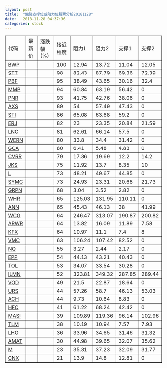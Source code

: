 ```yaml
---
layout: post
title:  "触碰支撑位或阻力位股票分析20181128"
date:   2018-11-28 04:37:36
categories: stock
---
```

<script type="text/javascript">
var stockList = []
stockList.push('gb_bwp');
stockList.push('gb_stt');
stockList.push('gb_pbf');
stockList.push('gb_mmp');
stockList.push('gb_pnr');
stockList.push('gb_axs');
stockList.push('gb_sti');
stockList.push('gb_erj');
stockList.push('gb_lnc');
stockList.push('gb_wern');
stockList.push('gb_gca');
stockList.push('gb_cvrr');
stockList.push('gb_jks');
stockList.push('gb_l');
stockList.push('gb_symc');
stockList.push('gb_grpn');
stockList.push('gb_whr');
stockList.push('gb_ann');
stockList.push('gb_wcg');
stockList.push('gb_arwr');
stockList.push('gb_kfx');
stockList.push('gb_vmc');
stockList.push('gb_nq');
stockList.push('gb_epp');
stockList.push('gb_tol');
stockList.push('gb_ilmn');
stockList.push('gb_vod');
stockList.push('gb_urs');
stockList.push('gb_ach');
stockList.push('gb_hfc');
stockList.push('gb_masi');
stockList.push('gb_tlm');
stockList.push('gb_lho');
stockList.push('gb_amat');
stockList.push('gb_m');
stockList.push('gb_cnx');
</script>
<table border="1">
 <tr>
 <td>代码</td>
 <td>最新价</td>
 <td>涨跌幅(%)</td>
 <td>接近程度</td>
 <td>阻力1</td>
 <td>阻力2</td>
 <td>支撑1</td>
 <td>支撑2</td>
</tr>
  <tr id="bwp" class="green">
  <td><a href="http://stock.finance.sina.com.cn/usstock/quotes/BWP.html" target="_blank">BWP</a></td><td></td><td></td><td>100</td><td>12.94</td><td>13.72</td><td>11.04</td><td>12.05</td></tr>
  <tr id="stt" class="green">
  <td><a href="http://stock.finance.sina.com.cn/usstock/quotes/STT.html" target="_blank">STT</a></td><td></td><td></td><td>98</td><td>82.43</td><td>87.79</td><td>69.36</td><td>72.39</td></tr>
  <tr id="pbf" class="red">
  <td><a href="http://stock.finance.sina.com.cn/usstock/quotes/PBF.html" target="_blank">PBF</a></td><td></td><td></td><td>95</td><td>38.49</td><td>43.65</td><td>30.16</td><td>32.4</td></tr>
  <tr id="mmp" class="red">
  <td><a href="http://stock.finance.sina.com.cn/usstock/quotes/MMP.html" target="_blank">MMP</a></td><td></td><td></td><td>94</td><td>60.84</td><td>63.19</td><td>56.42</td><td>0</td></tr>
  <tr id="pnr" class="red">
  <td><a href="http://stock.finance.sina.com.cn/usstock/quotes/PNR.html" target="_blank">PNR</a></td><td></td><td></td><td>93</td><td>41.75</td><td>42.76</td><td>38.06</td><td>0</td></tr>
  <tr id="axs" class="red">
  <td><a href="http://stock.finance.sina.com.cn/usstock/quotes/AXS.html" target="_blank">AXS</a></td><td></td><td></td><td>89</td><td>54</td><td>57.49</td><td>47.43</td><td>0</td></tr>
  <tr id="sti" class="red">
  <td><a href="http://stock.finance.sina.com.cn/usstock/quotes/STI.html" target="_blank">STI</a></td><td></td><td></td><td>86</td><td>65.08</td><td>63.68</td><td>59.2</td><td>0</td></tr>
  <tr id="erj" class="green">
  <td><a href="http://stock.finance.sina.com.cn/usstock/quotes/ERJ.html" target="_blank">ERJ</a></td><td></td><td></td><td>82</td><td>23</td><td>23.35</td><td>20.84</td><td>21.59</td></tr>
  <tr id="lnc" class="red">
  <td><a href="http://stock.finance.sina.com.cn/usstock/quotes/LNC.html" target="_blank">LNC</a></td><td></td><td></td><td>81</td><td>62.61</td><td>66.14</td><td>57.5</td><td>0</td></tr>
  <tr id="wern" class="red">
  <td><a href="http://stock.finance.sina.com.cn/usstock/quotes/WERN.html" target="_blank">WERN</a></td><td></td><td></td><td>80</td><td>33.8</td><td>34.4</td><td>31.42</td><td>0</td></tr>
  <tr id="gca" class="green">
  <td><a href="http://stock.finance.sina.com.cn/usstock/quotes/GCA.html" target="_blank">GCA</a></td><td></td><td></td><td>80</td><td>6.41</td><td>5.48</td><td>4.83</td><td>0</td></tr>
  <tr id="cvrr" class="green">
  <td><a href="http://stock.finance.sina.com.cn/usstock/quotes/CVRR.html" target="_blank">CVRR</a></td><td></td><td></td><td>79</td><td>17.36</td><td>19.69</td><td>12.2</td><td>14.2</td></tr>
  <tr id="jks" class="red">
  <td><a href="http://stock.finance.sina.com.cn/usstock/quotes/JKS.html" target="_blank">JKS</a></td><td></td><td></td><td>75</td><td>11.92</td><td>13.7</td><td>8.35</td><td>10</td></tr>
  <tr id="l" class="red">
  <td><a href="http://stock.finance.sina.com.cn/usstock/quotes/L.html" target="_blank">L</a></td><td></td><td></td><td>73</td><td>48.21</td><td>49.67</td><td>44.85</td><td>0</td></tr>
  <tr id="symc" class="green">
  <td><a href="http://stock.finance.sina.com.cn/usstock/quotes/SYMC.html" target="_blank">SYMC</a></td><td></td><td></td><td>73</td><td>24.93</td><td>23.31</td><td>20.68</td><td>21.73</td></tr>
  <tr id="grpn" class="green">
  <td><a href="http://stock.finance.sina.com.cn/usstock/quotes/GRPN.html" target="_blank">GRPN</a></td><td></td><td></td><td>68</td><td>3.04</td><td>3.52</td><td>2.82</td><td>0</td></tr>
  <tr id="whr" class="green">
  <td><a href="http://stock.finance.sina.com.cn/usstock/quotes/WHR.html" target="_blank">WHR</a></td><td></td><td></td><td>65</td><td>125.03</td><td>131.95</td><td>110.11</td><td>0</td></tr>
  <tr id="ann" class="red">
  <td><a href="http://stock.finance.sina.com.cn/usstock/quotes/ANN.html" target="_blank">ANN</a></td><td></td><td></td><td>65</td><td>45.43</td><td>46.13</td><td>38</td><td>41.99</td></tr>
  <tr id="wcg" class="red">
  <td><a href="http://stock.finance.sina.com.cn/usstock/quotes/WCG.html" target="_blank">WCG</a></td><td></td><td></td><td>64</td><td>246.47</td><td>313.07</td><td>190.87</td><td>200.82</td></tr>
  <tr id="arwr" class="red">
  <td><a href="http://stock.finance.sina.com.cn/usstock/quotes/ARWR.html" target="_blank">ARWR</a></td><td></td><td></td><td>64</td><td>13.82</td><td>16.09</td><td>11.89</td><td>7.58</td></tr>
  <tr id="kfx" class="green">
  <td><a href="http://stock.finance.sina.com.cn/usstock/quotes/KFX.html" target="_blank">KFX</a></td><td></td><td></td><td>64</td><td>10.97</td><td>11.1</td><td>7.4</td><td>8</td></tr>
  <tr id="vmc" class="red">
  <td><a href="http://stock.finance.sina.com.cn/usstock/quotes/VMC.html" target="_blank">VMC</a></td><td></td><td></td><td>63</td><td>106.24</td><td>107.42</td><td>82.52</td><td>0</td></tr>
  <tr id="nq" class="green">
  <td><a href="http://stock.finance.sina.com.cn/usstock/quotes/NQ.html" target="_blank">NQ</a></td><td></td><td></td><td>55</td><td>3.27</td><td>2.44</td><td>2.17</td><td>0</td></tr>
  <tr id="epp" class="red">
  <td><a href="http://stock.finance.sina.com.cn/usstock/quotes/EPP.html" target="_blank">EPP</a></td><td></td><td></td><td>54</td><td>44.13</td><td>43.21</td><td>40.43</td><td>0</td></tr>
  <tr id="tol" class="red">
  <td><a href="http://stock.finance.sina.com.cn/usstock/quotes/TOL.html" target="_blank">TOL</a></td><td></td><td></td><td>53</td><td>34.07</td><td>33.54</td><td>30.28</td><td>0</td></tr>
  <tr id="ilmn" class="red">
  <td><a href="http://stock.finance.sina.com.cn/usstock/quotes/ILMN.html" target="_blank">ILMN</a></td><td></td><td></td><td>52</td><td>323.81</td><td>349.32</td><td>287.85</td><td>289.44</td></tr>
  <tr id="vod" class="red">
  <td><a href="http://stock.finance.sina.com.cn/usstock/quotes/VOD.html" target="_blank">VOD</a></td><td></td><td></td><td>49</td><td>21.5</td><td>22.87</td><td>18.64</td><td>0</td></tr>
  <tr id="urs" class="green">
  <td><a href="http://stock.finance.sina.com.cn/usstock/quotes/URS.html" target="_blank">URS</a></td><td></td><td></td><td>44</td><td>57.26</td><td>58.7</td><td>46.13</td><td>53.03</td></tr>
  <tr id="ach" class="green">
  <td><a href="http://stock.finance.sina.com.cn/usstock/quotes/ACH.html" target="_blank">ACH</a></td><td></td><td></td><td>44</td><td>9.73</td><td>10.64</td><td>8.83</td><td>0</td></tr>
  <tr id="hfc" class="red">
  <td><a href="http://stock.finance.sina.com.cn/usstock/quotes/HFC.html" target="_blank">HFC</a></td><td></td><td></td><td>41</td><td>61.22</td><td>68.24</td><td>42.42</td><td>0</td></tr>
  <tr id="masi" class="green">
  <td><a href="http://stock.finance.sina.com.cn/usstock/quotes/MASI.html" target="_blank">MASI</a></td><td></td><td></td><td>39</td><td>109.89</td><td>119.36</td><td>96.14</td><td>102.96</td></tr>
  <tr id="tlm" class="green">
  <td><a href="http://stock.finance.sina.com.cn/usstock/quotes/TLM.html" target="_blank">TLM</a></td><td></td><td></td><td>38</td><td>10.19</td><td>10.94</td><td>7.57</td><td>7.93</td></tr>
  <tr id="lho" class="red">
  <td><a href="http://stock.finance.sina.com.cn/usstock/quotes/LHO.html" target="_blank">LHO</a></td><td></td><td></td><td>36</td><td>33.96</td><td>34.65</td><td>31.46</td><td>31.32</td></tr>
  <tr id="amat" class="green">
  <td><a href="http://stock.finance.sina.com.cn/usstock/quotes/AMAT.html" target="_blank">AMAT</a></td><td></td><td></td><td>30</td><td>44.98</td><td>39.65</td><td>32.07</td><td>35.62</td></tr>
  <tr id="m" class="green">
  <td><a href="http://stock.finance.sina.com.cn/usstock/quotes/M.html" target="_blank">M</a></td><td></td><td></td><td>23</td><td>35.31</td><td>37.23</td><td>32.09</td><td>31.77</td></tr>
  <tr id="cnx" class="red">
  <td><a href="http://stock.finance.sina.com.cn/usstock/quotes/CNX.html" target="_blank">CNX</a></td><td></td><td></td><td>21</td><td>13.9</td><td>14.8</td><td>12.81</td><td>0</td></tr>
</table>
